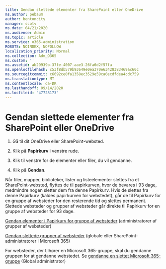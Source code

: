 ```yaml
---
title: Gendan slettede elementer fra SharePoint eller OneDrive
ms.author: pebaum
author: bentoncity
manager: scotv
ms.date: 04/21/2020
ms.audience: Admin
ms.topic: article
ms.service: o365-administration
ROBOTS: NOINDEX, NOFOLLOW
localization_priority: Normal
ms.collection: Adm_O365
ms.custom: ''
ms.assetid: ab29939b-37fe-4007-aae3-26fa6d2f57fa
ms.openlocfilehash: c53f8db579b93649e0ea370e63428383469ac60c
ms.sourcegitcommit: c6692ce0fa1358ec3529e59ca0ecdfdea4cdc759
ms.translationtype: MT
ms.contentlocale: da-DK
ms.lasthandoff: 09/14/2020
ms.locfileid: "47728173"
---
```

# <a name="restore-deleted-items-from-sharepoint-or-onedrive"></a>Gendan slettede elementer fra SharePoint eller OneDrive

1. Gå til dit OneDrive eller SharePoint-websted.
    
2. Klik på **Papirkurv** i venstre rude. 
    
3. Klik til venstre for de elementer eller filer, du vil gendanne.
    
4. Klik på **Gendan**. 
    
Når filer, mapper, biblioteker, lister og listeelementer slettes fra et SharePoint-websted, flyttes de til papirkurven, hvor de bevares i 93 dage, medmindre nogen sletter dem fra denne Papirkurv. Hvis de slettes fra denne Papirkurv (kaldes papirkurven for webstedet), går de til Papirkurv for en gruppe af websteder for den resterende tid og slettes permanent. Slettede websteder og grupper af websteder går direkte til Papirkurv for en gruppe af websteder for 93 dage.
  
[Gendan elementer i Papirkurv for gruppe af websteder](https://go.microsoft.com/fwlink/?linkid=867800) (administratorer af grupper af websteder) 
  
[Gendan slettede grupper af websteder](https://go.microsoft.com/fwlink/?linkid=867660) (globale eller SharePoint-administratorer i Microsoft 365) 
  
For websteder, der tilhører en Microsoft 365-gruppe, skal du gendanne gruppen for at gendanne webstedet. Se [gendanne en slettet Microsoft 365-gruppe](https://go.microsoft.com/fwlink/?linkid=867802) (Global administrator) 
  


